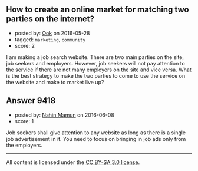 ## How to create an online market for matching two parties on the internet?

- posted by: [Ook](https://stackexchange.com/users/2145200/ook) on 2016-05-28
- tagged: `marketing`, `community`
- score: 2

I am making a job search website. There are two main parties on the site, job seekers and employers. However, job seekers will not pay attention to the service if there are not many employers on the site and vice versa. What is the best strategy to make the two parties to come to use the service on the website and make to market live up?


## Answer 9418

- posted by: [Nahin Mamun](https://stackexchange.com/users/8594209/nahin-mamun) on 2016-06-08
- score: 1

Job seekers shall give attention to any website as long as there is a single job advertisement in it. You need to focus on bringing in job ads only from the employers.



---

All content is licensed under the [CC BY-SA 3.0 license](https://creativecommons.org/licenses/by-sa/3.0/).

